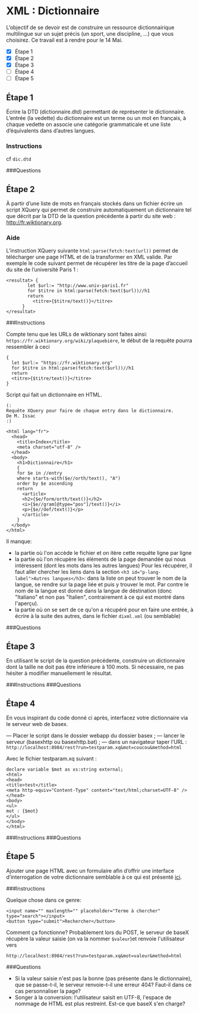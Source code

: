 # XML : Dictionnaire

L’objectif de se devoir est de construire un ressource dictionnairique multilingue sur un sujet précis (un sport, une discipline, …) que vous choisirez. Ce travail est à rendre pour le 14 Mai.

* [x] Étape 1
* [x] Étape 2
* [x] Étape 3
* [ ] Étape 4
* [ ] Étape 5

## Étape 1

Écrire la DTD (dictionnaire.dtd) permettant de représenter le dictionnaire. L’entrée (la vedette) du dictionnaire est un terme ou un mot en français, à chaque vedette on associe une catégorie grammaticale et une liste d’équivalents dans d’autres langues.

### Instructions

cf `dic.dtd`

###Questions

## Étape 2

À partir d’une liste de mots en français stockés dans un fichier écrire un script XQuery qui permet de construire automatiquement un dictionnaire tel que décrit par la DTD de la question précédente à partir du site web : http://fr.wiktionary.org.

### Aide

L’instruction XQuery suivante `html:parse(fetch:text(url))` permet de télécharger une page HTML et de la transformer en XML valide. Par exemple le code suivant permet de récupérer les titre de la page d’accueil du site de l’université Paris 1 :
```
<resultat> {
        let $url:= "http://www.univ-paris1.fr"
        for $titre in html:parse(fetch:text($url))//h1
        return
          <titre>{$titre/text()}</titre>
      }
</resultat>
```

###Instructions

Compte tenu que les URLs de wiktionary sont faites ainsi: `https://fr.wiktionary.org/wiki/plaquebière`, le début de la requête pourra ressembler à ceci

```
{
  let $url:= "https://fr.wiktionary.org"
  for $titre in html:parse(fetch:text($url))//h1
  return
  <titre>{$titre/text()}</titre>
}
```

Script qui fait un dictionnaire en HTML.
```
(:
Requête XQuery pour faire de chaque entry dans le dictionnaire.
De M. Issac
:)

<html lang="fr">
  <head>
    <title>Index</title>
    <meta charset="utf-8" />
  </head>
  <body>
    <h1>Dictionnaire</h1>
    {
    for $e in //entry
    where starts-with($e//orth/text(), "A")
    order by $e ascending
    return
      <article>
      <h2>{$e/form/orth/text()}</h2>
      <i>{$e//gram[@type="pos"]/text()}</i>
      <p>{$e//def/text()}</p>
      </article>
    }
  </body>
</html>
```

Il manque:

* la partie où l'on accède le fichier et on itère cette requête ligne par ligne
* la partie où l'on récupère les éléments de la page demandée qui nous intéressent (dont les mots dans les autres langues)
  Pour les récupérer, il faut aller chercher les liens dans la section `<h3 id="p-lang-label">Autres langues</h3>`: dans la liste on peut trouver le nom de la langue, se rendre sur la page liée et puis y trouver le mot.
  Par contre le nom de la langue est donné dans la langue de déstination (donc "Italiano" et non pas "Italien", contrairement à ce qui est montré dans l'aperçu).
* la partie où on se sert de ce qu'on a récupéré pour en faire une entrée, à écrire à la suite des autres, dans le fichier `dixml.xml` (ou semblable)



###Questions

## Étape 3

En utilisant le script de la question précédente, construire un dictionnaire dont la taille ne doit pas être inférieure à 100 mots.
Si nécessaire, ne pas hésiter à modifier manuellement le résultat.

###Instructions
###Questions

## Étape 4

En vous inspirant du code donné ci après, interfacez votre dictionnaire via le serveur web de basex.

— Placer le script dans le dossier webapp du dossier basex ; — lancer le serveur (basexhttp ou basexhttp.bat) ;
— dans un navigateur taper l’URL : `http://localhost:8984/rest?run=testparam.xq&mot=coucou&method=html`

Avec le fichier testparam.xq suivant :
```
declare variable $mot as xs:string external;
<html>
<head>
<title>test</title>
<meta http-equiv="Content-Type" content="text/html;charset=UTF-8" />
</head>
<body>
<ul>
mot : {$mot}
</ul>
</body>
</html>
```

###Instructions
###Questions

## Étape 5

Ajouter une page HTML avec un formulaire afin d’offrir une interface d’interrogation de votre dictionnaire semblable à ce qui est présenté [ici](./apercu.png).

###Instructions

Quelque chose dans ce genre:
```
<input name="" maxlength="" placeholder="Terme à chercher" type="search"></input>
<button type="submit">Rechercher</button>
```

Comment ça fonctionne?
Probablement lors du POST, le serveur de baseX récupère la valeur saisie (on va la nommer `$valeur`)et renvoie l'utilisateur vers
```
http://localhost:8984/rest?run=testparam.xq&mot=valeur&method=html
```

###Questions

* Si la valeur saisie n'est pas la bonne (pas présente dans le dictionnaire), que se passe-t-il, le serveur renvoie-t-il une erreur 404? Faut-il dans ce cas personnaliser la page?
* Songer à la conversion: l'utilisateur saisit en UTF-8, l'espace de nommage de HTML est plus restreint. Est-ce que baseX s'en charge?
